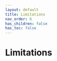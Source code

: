```yaml
---
layout: default
title: Limitations
nav_order: 6
has_children: false
has_toc: false
---
```

# Limitations




<!-- Generated with mdsplit: https://github.com/alandefreitas/mdsplit -->
